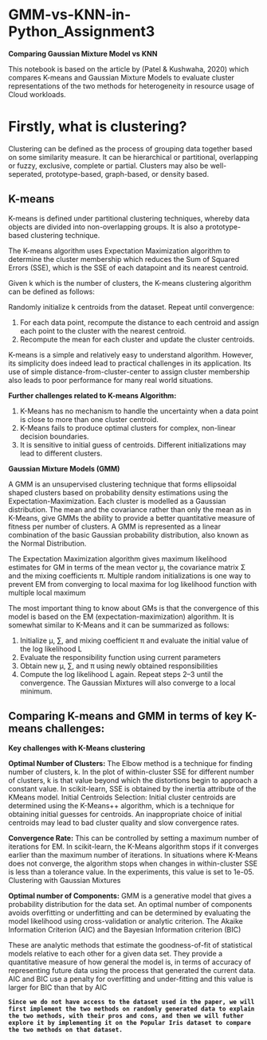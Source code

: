 # GMM-vs-KNN-in-Python_Assignment3
**Comparing Gaussian Mixture Model vs KNN**

This notebook is based on the article by (Patel & Kushwaha, 2020) which compares K-means and Gaussian Mixture Models to evaluate cluster representations of the two methods for heterogeneity in resource usage of Cloud workloads.

# Firstly, what is clustering?
Clustering can be defined as the process of grouping data together based on some similarity measure. It can be hierarchical or partitional, overlapping or fuzzy, exclusive, complete or partial. Clusters may also be well-seperated, prototype-based, graph-based, or density based.

## **K-means**

K-means is defined under partitional clustering techniques, whereby data objects are divided into non-overlapping groups. It is also a prototype-based clustering technique.

The K-means algorithm uses Expectation Maximization algorithm to determine the cluster membership which reduces the Sum of Squared Errors (SSE), which is the SSE of each datapoint and its nearest centroid.

Given k which is the number of clusters, the K-means clustering algorithm can be defined as follows:

Randomly initialize k centroids from the dataset.
Repeat until convergence:

1. For each data point, recompute the distance to each centroid and assign each point to the cluster with the nearest centroid.
2. Recompute the mean for each cluster and update the cluster centroids.

K-means is a simple and relatively easy to understand algorithm. However, its simplicity does indeed lead to practical challenges in its application. Its use of simple distance-from-cluster-center to assign cluster membership also leads to poor performance for many real world situations.

**Further challenges related to K-means Algorithm:**

1. K-Means has no mechanism to handle the uncertainty when a data point is close to more than one cluster centroid.
2. K-Means fails to produce optimal clusters for complex, non-linear decision boundaries.
3. It is sensitive to initial guess of centroids. Different initializations may lead to different clusters.

**Gaussian Mixture Models (GMM)**

A GMM is an unsupervised clustering technique that forms ellipsoidal shaped clusters based on probability density estimations using the Expectation-Maximization. Each cluster is modelled as a Gaussian distribution. The mean and the covariance rather than only the mean as in K-Means, give GMMs the ability to provide a better quantitative measure of fitness per number of clusters. A GMM is represented as a linear combination of the basic Gaussian probability distribution, also known as the Normal Distribution.

The Expectation Maximization algorithm gives maximum likelihood estimates for GM in terms of the mean vector µ, the covariance matrix Σ and the mixing coefficients π. Multiple random initializations is one way to prevent EM from converging to local maxima for log likelihood function with multiple local maximum

The most important thing to know about GMs is that the convergence of this model is based on the EM (expectation-maximization) algorithm. It is somewhat similar to K-Means and it can be summarized as follows:

1. Initialize μ, ∑, and mixing coefficient π and evaluate the initial value of the log likelihood L
2. Evaluate the responsibility function using current parameters
3. Obtain new μ, ∑, and π using newly obtained responsibilities
4. Compute the log likelihood L again. Repeat steps 2–3 until the convergence. The Gaussian Mixtures will also converge to a local minimum.


## Comparing K-means and GMM in terms of key K-means challenges:
**Key challenges with K-Means clustering**

**Optimal Number of Clusters:** The Elbow method is a technique for finding number of clusters, k. In the plot of within-cluster SSE for different number of clusters, k is that value beyond which the distortions begin to approach a constant value. In scikit-learn, SSE is obtained by the inertia attribute of the KMeans model.
Initial Centroids Selection: Initial cluster centroids are determined using the K-Means++ algorithm, which is a technique for obtaining initial guesses for centroids. An inappropriate choice of initial centroids may lead to bad cluster quality and slow convergence rates.

**Convergence Rate:** This can be controlled by setting a maximum number of iterations for EM. In scikit-learn, the K-Means algorithm stops if it converges earlier than the maximum number of iterations. In situations where K-Means does not converge, the algorithm stops when changes in within-cluster SSE is less than a tolerance value. In the experiments, this value is set to 1e-05.
Clustering with Gaussian Mixtures

**Optimal number of Components:** GMM is a generative model that gives a probability distribution for the data set. An optimal number of components avoids overfitting or underfitting and can be determined by evaluating the model likelihood using cross-validation or analytic criterion.
The Akaike Information Criterion (AIC) and the Bayesian Information criterion (BIC)

These are analytic methods that estimate the goodness-of-fit of statistical models relative to each other for a given data set. They provide a quantitative measure of how general the model is, in terms of accuracy of representing future data using the process that generated the current data. AIC and BIC use a penalty for overfitting and under-fitting and this value is larger for BIC than that by AIC

**`Since we do not have access to the dataset used in the paper, we will first implement the two methods on randomly generated data to explain the two methods, with their pros and cons, and then we will futher explore it by implementing it on the Popular Iris dataset to compare the two methods on that dataset.`**
